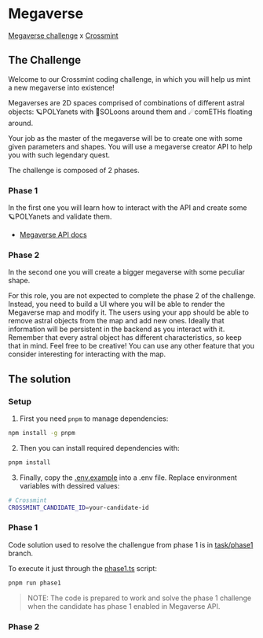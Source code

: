 # Megaverse

[Megaverse challenge](https://challenge.crossmint.io/) x [Crossmint](https://www.crossmint.com/)

## The Challenge

Welcome to our Crossmint coding challenge, in which you will help us mint a new megaverse into existence!

Megaverses are 2D spaces comprised of combinations of different astral objects: 🪐POLYanets with 🌙SOLoons around them and ☄comETHs floating around.

Your job as the master of the megaverse will be to create one with some given parameters and shapes. You will use a megaverse creator API to help you with such legendary quest.

The challenge is composed of 2 phases.

### Phase 1

 In the first one you will learn how to interact with the API and create some 🪐POLYanets and validate them. 

 - [Megaverse API docs](https://challenge.crossmint.io/documentation)

### Phase 2

In the second one you will create a bigger megaverse with some peculiar shape.

For this role, you are not expected to complete the phase 2 of the challenge. Instead, you need to build a UI where you will be able to render the Megaverse map and modify it. The users using your app should be able to remove astral objects from the map and add new ones. Ideally that information will be persistent in the backend as you interact with it. Remember that every astral object has different characteristics, so keep that in mind. Feel free to be creative! You can use any other feature that you consider interesting for interacting with the map.

## The solution

### Setup

1. First you need `pnpm` to manage dependencies:

```sh
npm install -g pnpm
```

2. Then you can install required dependencies with:

```sh
pnpm install
```

3. Finally, copy the [.env.example](.env.example) into a .env file. Replace environment variables with dessired values:

```sh
# Crossmint
CROSSMINT_CANDIDATE_ID=your-candidate-id
```

### Phase 1

Code solution used to resolve the challengue from phase 1 is in [task/phase1](https://github.com/junqueror/megaverse/tree/task/phase1) branch.

To execute it just through the [phase1.ts](./src/phase1.ts) script:

```sh
pnpm run phase1
```

> NOTE: The code is prepared to work and solve the phase 1 challenge when the candidate has phase 1 enabled in Megaverse API.

### Phase 2
